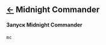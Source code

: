 [&larr;](readme.md "SSH команды") Midnight Commander
----------------------------------------------------

#### Запуск Midnight Commander

```markdown
mc
```